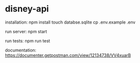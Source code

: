 # disney-api

installation:
npm install
touch databse.sqlite
cp .env.example .env

run server:
npm start

run tests:
npm run test

documentation:
https://documenter.getpostman.com/view/12134738/VV4xuarB
